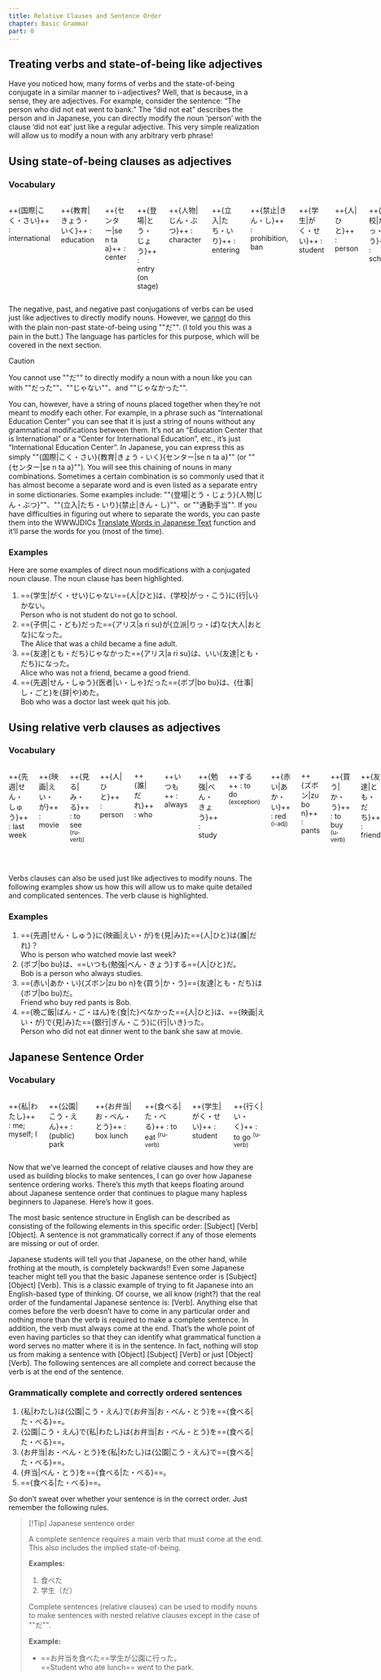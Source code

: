 ```yaml
---
title: Relative Clauses and Sentence Order
chapter: Basic Grammar
part: 0
---
```


## Treating verbs and state-of-being like adjectives

Have you noticed how, many forms of verbs and the state-of-being conjugate in a similar manner to i-adjectives? Well, that is because, in a sense, they are adjectives. For example, consider the sentence: “The person who did not eat went to bank.” The “did not eat” describes the person and in Japanese, you can directly modify the noun ‘person’ with the clause ‘did not eat’ just like a regular adjective. This very simple realization will allow us to modify a noun with any arbitrary verb phrase!

## Using state-of-being clauses as adjectives

### Vocabulary

<div class="columns">

++{国際|こく・さい}++
: international

++{教育|きょう・いく}++
: education

++{センター|se n ta a}++
: center

++{登場|とう・じょう}++
: entry (on stage)

++{人物|じん・ぶつ}++
: character

++{立入|たち・いり}++
: entering

++{禁止|きん・し}++
: prohibition, ban

++{学生|がく・せい}++
: student

++{人|ひと}++
: person

++{学校|がっ・こう}++
: school

++{行く|い・く}++
: to go <sup>(u-verb)</sup>

++{子供|こ・ども}++
: child

++{立派|りっ・ぱ}++
: fine, elegant <sup>(na-adj)</sup>

++{大人|おとな}++
: adult

++なる++
: to become <sup>(u-verb)</sup>

++{友達|とも・だち}++
: friend

++いい++
: good <sup>(i-adj)</sup>

++{先週|せん・しゅう}++
: last week

++{医者|い・しゃ}++
: doctor

++{仕事|し・ごと}++
: job

++{辞める|や・める}++
: to quit <sup>(ru-verb)</sup>

</div>

The negative, past, and negative past conjugations of verbs can be used just like adjectives to directly modify nouns. However, we <u>cannot</u> do this with the plain non-past state-of-being using ""だ"". (I told you this was a pain in the butt.) The language has particles for this purpose, which will be covered in the next section.

> [!Caution]
>
> You cannot use ""だ"" to directly modify a noun with a noun
> like you can with ""だった""、""じゃない""、and ""じゃなかった"".

You can, however, have a string of nouns placed together when they’re not meant to modify each other. For example, in a phrase such as “International Education Center” you can see that it is just a string of nouns without any grammatical modifications between them. It’s not an “Education Center that is International” or a “Center for International Education”, etc., it’s just “International Education Center”. In Japanese, you can express this as simply ""{国際|こく・さい}{教育|きょう・いく}{センター|se n ta a}"" (or ""{センター|se n ta a}""). You will see this chaining of nouns in many combinations. Sometimes a certain combination is so commonly used that it has almost become a separate word and is even listed as a separate entry in some dictionaries. Some examples include: ""{登場|とう・じょう}{人物|じん・ぶつ}""、""{立入|たち・いり}{禁止|きん・し}""、or ""通勤手当"". If you have difficulties in figuring out where to separate the words, you can paste them into the WWWJDICs [Translate Words in Japanese Text](http://www.csse.monash.edu.au/cgi-bin/cgiwrap/jwb/wwwjdic?9T) function and it’ll parse the words for you (most of the time).

### Examples

Here are some examples of direct noun modifications with a conjugated noun clause. The noun clause has been highlighted.

1. =={学生|がく・せい}じゃない=={人|ひと}は、{学校|がっ・こう}に{行|い}かない。  
   Person who is not student do not go to school.
1. =={子供|こ・ども}だった=={アリス|a ri su}が{立派|りっ・ぱ}な{大人|おとな}になった。  
   The Alice that was a child became a fine adult.
1. =={友達|とも・だち}じゃなかった=={アリス|a ri su}は、いい{友達|とも・だち}になった。  
   Alice who was not a friend, became a good friend.
1. =={先週|せん・しゅう}{医者|い・しゃ}だった=={ボブ|bo bu}は、{仕事|し・ごと}を{辞|や}めた。  
   Bob who was a doctor last week quit his job.

## Using relative verb clauses as adjectives

### Vocabulary

<div class="columns">

++{先週|せん・しゅう}++
: last week

++{映画|えい・が}++
: movie

++{見る|み・る}++
: to see <sup>(ru-verb)</sup>

++{人|ひと}++
: person

++{誰|だれ}++
: who

++いつも++
: always

++{勉強|べん・きょう}++
: study

++する++
: to do <sup>(exception)</sup>

++{赤い|あか・い}++
: red <sup>(i-adj)</sup>

++{ズボン|zu bo n}++
: pants

++{買う|か・う}++
: to buy <sup>(u-verb)</sup>

++{友達|とも・だち}++
: friend

++{晩ご飯|ばん・ご・はん}++
: dinner

++{食べる|た・べる}++
: to eat <sup>(ru-verb)</sup>

++{銀行|ぎん・こう}++
: bank

</div>

Verbs clauses can also be used just like adjectives to modify nouns. The following examples show us how this will allow us to make quite detailed and complicated sentences. The verb clause is highlighted.

### Examples

1. =={先週|せん・しゅう}に{映画|えい・が}を{見|み}た=={人|ひと}は{誰|だれ}？  
   Who is person who watched movie last week?
1. {ボブ|bo bu}は、==いつも{勉強|べん・きょう}する=={人|ひと}だ。  
   Bob is a person who always studies.
1. =={赤い|あか・い}{ズボン|zu bo n}を{買う|か・う}=={友達|とも・だち}は{ボブ|bo bu}だ。  
   Friend who buy red pants is Bob.
1. =={晩ご飯|ばん・ご・はん}を{食|た}べなかった=={人|ひと}は、=={映画|えい・が}で{見|み}た=={銀行|ぎん・こう}に{行|いき}った。  
   Person who did not eat dinner went to the bank she saw at movie.

## Japanese Sentence Order

### Vocabulary

<div class="columns">

++{私|わたし}++
: me; myself; I

++{公園|こう・えん}++
: (public) park

++{お弁当|お・べん・とう}++
: box lunch

++{食べる|た・べる}++
: to eat <sup>(ru-verb)</sup>

++{学生|がく・せい}++
: student

++{行く|い・く}++
: to go <sup>(u-verb)</sup>

</div>

Now that we’ve learned the concept of relative clauses and how they are used as building blocks to make sentences, I can go over how Japanese sentence ordering works. There’s this myth that keeps floating around about Japanese sentence order that continues to plague many hapless beginners to Japanese. Here’s how it goes.

The most basic sentence structure in English can be described as consisting of the following elements in this specific order: [Subject] [Verb] [Object]. A sentence is not grammatically correct if any of those elements are missing or out of order.

Japanese students will tell you that Japanese, on the other hand, while frothing at the mouth, is completely backwards!! Even some Japanese teacher might tell you that the basic Japanese sentence order is [Subject] [Object] [Verb]. This is a classic example of trying to fit Japanese into an English-based type of thinking. Of course, we all know (right?) that the real order of the fundamental Japanese sentence is: [Verb]. Anything else that comes before the verb doesn’t have to come in any particular order and nothing more than the verb is required to make a complete sentence. In addition, the verb must always come at the end. That’s the whole point of even having particles so that they can identify what grammatical function a word serves no matter where it is in the sentence. In fact, nothing will stop us from making a sentence with [Object] [Subject] [Verb] or just [Object] [Verb]. The following sentences are all complete and correct because the verb is at the end of the sentence.

### Grammatically complete and correctly ordered sentences

1. {私|わたし}は{公園|こう・えん}で{お弁当|お・べん・とう}を=={食べる|た・べる}==。
1. {公園|こう・えん}で{私|わたし}は{お弁当|お・べん・とう}を=={食べる|た・べる}==。
1. {お弁当|お・べん・とう}を{私|わたし}は{公園|こう・えん}で=={食べる|た・べる}==。
1. {弁当|べん・とう}を=={食べる|た・べる}==。
1. =={食べる|た・べる}==。

So don’t sweat over whether your sentence is in the correct order. Just remember the following rules.

> [!Tip] Japanese sentence order
>
> A complete sentence requires a main verb that must come at the end. This also includes the implied state-of-being.
>
> **Examples:**
>
> 1.  食べた
> 1.  学生（だ）
>
> Complete sentences (relative clauses) can be used to modify nouns to make sentences with nested relative clauses except in the case of ""だ"".
>
> **Example:**
>
> - ==お弁当を食べた==学生が公園に行った。  
>   ==Student who ate lunch== went to the park.
